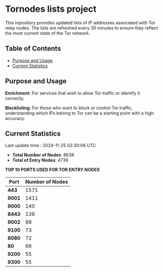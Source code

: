 # Tornodes lists project

This repository provides updated lists of IP addresses associated with Tor relay nodes. The lists are refreshed every 30 minutes to ensure they reflect the most current state of the Tor network.

## Table of Contents

- [Purpose and Usage](#purpose-and-usage)
- [Current Statistics](#current-statistics)


## Purpose and Usage

**Enrichment**: For services that wish to allow Tor traffic or identify it correctly.

**Blacklisting**: For those who want to block or control Tor traffic, understanding which IPs belong to Tor can be a starting point with a high accuracy.

## Current Statistics

Last update time : 2024-11-25 02:30:06 UTC

- **Total Number of Nodes**: 8638
- **Total of Entry Nodes**: 4739

**TOP 10 PORTS USED FOR TOR ENTRY NODES**

| **Port** | **Number of Nodes** |
|------|-----------------|
| **443**   | 1571  |
| **9001**   | 1411  |
| **9000**   | 140  |
| **8443**   | 136  |
| **9002**   | 98  |
| **9100**   | 73  |
| **8080**   | 72  |
| **80**   | 66  |
| **9200**   | 55  |
| **9300**   | 55  |

